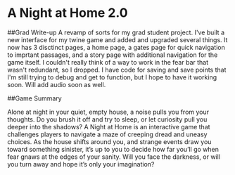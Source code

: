 # A Night at Home 2.0

##Grad Write-up
A revamp of sorts for my grad student project. I've built a new interface for my twine game and added and upgraded several things. It now has 3 disctinct pages, a home page, a gates page for quick navigation to imprtant passages, and a story page with additional navigation for the game itself. I couldn't really think of a way to work in the fear bar that wasn't redundant, so I dropped. I have code for saving and save points that I'm still trying to debug and get to function, but I hope to have it working soon. Will add audio soon as well.


##Game Summary

Alone at night in your quiet, empty house, a noise pulls you from your thoughts. Do you brush it off and try to sleep, or let curiosity pull you deeper into the shadows? A Night at Home is an interactive game that challenges players to navigate a maze of creeping dread and uneasy choices. As the house shifts around you, and strange events draw you toward something sinister, it’s up to you to decide how far you’ll go when fear gnaws at the edges of your sanity. Will you face the darkness, or will you turn away and hope it’s only your imagination? 
